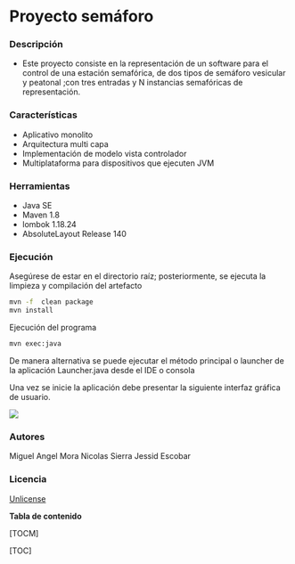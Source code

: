 # Proyecto semáforo

### Descripción

- Este proyecto consiste en la representación de un software para el control de una estación semafórica, de dos tipos de semáforo vesicular y peatonal ;con tres entradas y N instancias semafóricas de representación.

### Características

- Aplicativo monolito
- Arquitectura multi capa
- Implementación de modelo vista controlador
- Multiplataforma para dispositivos que ejecuten JVM

### Herramientas 
- Java SE
- Maven 1.8
- lombok 1.18.24
- AbsoluteLayout Release 140

### Ejecución

Asegúrese de estar en el directorio raíz; posteriormente, se ejecuta la limpieza y compilación del artefacto

```bash
mvn -f  clean package
mvn install
```
Ejecución del programa

```bash
mvn exec:java
```
De manera alternativa se puede ejecutar el método principal o launcher de la aplicación Launcher.java desde el IDE o consola 

Una vez se inicie la aplicación debe presentar la siguiente interfaz gráfica de usuario.

![](http://drive.google.com/uc?export=view&id=11dCM4AD5NOD2v2heKyuHEN5rZpQSPLpz)

### Autores

Miguel Angel Mora
Nicolas Sierra
Jessid Escobar

### Licencia

[Unlicense](https://choosealicense.com/licenses/unlicense/)


**Tabla de contenido**

[TOCM]

[TOC]
